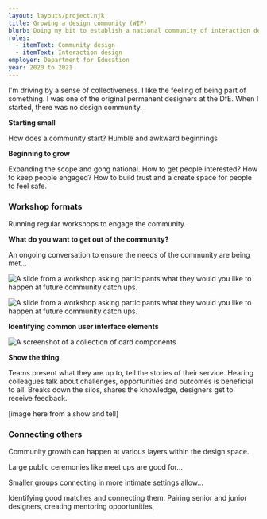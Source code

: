 ```yaml
---
layout: layouts/project.njk
title: Growing a design community (WIP)
blurb: Doing my bit to establish a national community of interaction designers
roles:
  - itemText: Community design
  - itemText: Interaction design
employer: Department for Education
year: 2020 to 2021
---
```

I'm driving by a sense of collectiveness. I like the feeling of being part of something. I was one of the original permanent designers at the DfE. When I started, there was no design community.

**Starting small**

How does a community start? Humble and awkward beginnings

**Beginning to grow**

Expanding the scope and gong national. How to get people interested? How to keep people engaged? How to build trust and a create space for people to feel safe.

### Workshop formats

Running regular workshops to engage the community.

**What do you want to get out of the community?** 

An ongoing conversation to ensure the needs of the community are being met...

![A slide from a workshop asking participants what they would you like to happen at future community catch ups. ](/images/screenshot-2021-09-09-at-21.15.03.png "Community needs change over time so we revisit them often in a workshop setting.")



![A slide from a workshop asking participants what they would you like to happen at future community catch ups. ](/images/screenshot-2021-09-09-at-21.15.03.png "The communities wants and needs change over time so we revisit them often. ")

**Identifying common user interface elements**

![A screenshot of a collection of card components](/images/screenshot-2021-09-09-at-20.57.22.png "We collaboratively surveyed the DfE landscape to collect and collate user interface elements (components and patterns) that weren't in the GOV.UK Design System.")

**Show the thing**

Teams present what they are up to, tell the stories of their service. Hearing colleagues talk about challenges, opportunities and outcomes is beneficial to all. Breaks down the silos, shares the knowledge, designers get to receive feedback.

\[image here from a show and tell]

### Connecting others

Community growth can happen at various layers within the design space. 

Large public ceremonies like meet ups are good for...

Smaller groups connecting in more intimate settings allow...

Identifying good matches and connecting them. Pairing senior and junior designers, creating mentoring opportunities,
